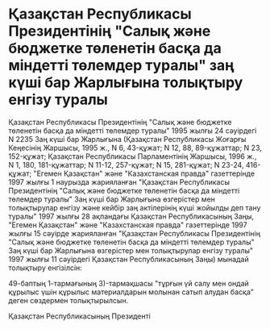 # Қазақстан Республикасы Президентiнiң "Cалық және бюджетке төленетiн басқа да мiндеттi төлемдер туралы" заң күшi бар Жарлығына толықтыру енгiзу туралы

Қазақстан Республикасы Президентiнiң "Салық және бюджетке төленетiн басқа да мiндеттi төлемдер туралы" 1995 жылғы 24 сәуiрдегi N 2235 Заң күшi бар Жарлығына (Қазақстан Республикасы Жоғарғы Кеңесiнiң Жаршысы, 1995 ж., N 6, 43-құжат; N 12, 88, 89-құжаттар; N 23, 152-құжат; Қазақстан Республикасы Парламентiнiң Жаршысы, 1996 ж., N 1, 180, 181-құжаттар; N 11-12, 257-құжат; N 15, 281-құжат; N 23-24, 416-құжат; "Егемен Қазақстан" және "Казахстанская правда" газеттерiнде 1997 жылғы 1 наурызда жарияланған "Қазақстан Республикасы Президентiнiң "Салық және бюджетке төленетiн басқа да мiндеттi төлемдер туралы" Заң күшi бар Жарлығына өзгерiстер мен толықтырулар енгiзу және кейбiр заң актiлерiнiң күшi жойылды деп тану туралы" 1997 жылғы 28 ақпандағы Қазақстан Республикасының Заңы, "Егемен Қазақстан" және "Казахстанская правда" газеттерiнде 1997 жылғы 15 сәуiрде жарияланған "Қазақстан Республикасы Президентiнiң "Салық және бюджетке төленетiн басқа да мiндеттi төлемдер туралы" Заң күшi бар Жарлығына өзгерiстер мен толықтырулар енгiзу туралы" 1997 жылғы 11 сәуiрдегi Қазақстан Республикасының Заңы) мынадай толықтыру енгiзiлсiн:

49-баптың 1-тармағының 3)-тармақшасы "тұрғын үй салу мен ондай құрылыс үшiн құрылыс материалдарын молынан сатып алудан басқа" деген сөздермен толықтырылсын.

Қазақстан Республикасының Президентi

